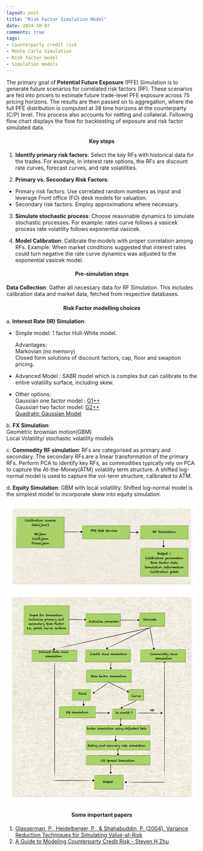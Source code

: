 ```yaml
---
layout: post
title: "Risk Factor Simulation Model"
date: 2024-10-07
comments: true
tags:
- Counterparty credit risk
- Monte Carlo Simulation
- Risk factor model
- Simulation models
---
```


The primary goal of **Potential Future Exposure** (PFE) Simulation is to generate future scenarios for correlated risk factors (RF). These scenarios are fed into pricers to estimate future trade-level PFE exposure across 75 pricing horizons. The results are then passed on to aggregation, where the full PFE distribution is computed at 38 time horizons at the counterparty (C/P) level. This process also accounts for netting and collateral. 
Following flow chart displays the flow for backtesting of exposure and risk factor simulated data. 


<h4 style="text-align: center;"><strong>Key steps</strong></h4>

1. **Identify primary risk factors**: Select the key RFs with historical data for the trades. For example, in interest rate options, the RFs are discount rate curves, forecast curves, and rate volatilities.
    
2. **Primary vs. Secondary Risk Factors**:
  - Primary risk factors: Use correlated random numbers as input and leverage Front office (FO) desk models for valuation.
  - Secondary risk factors: Employ approximations where necessary. 

3. **Simulate stochastic process**: Choose reasonable dynamics to simulate stochastic processes. For example:
rates curve follows a vasicek process 
rate volatility follows exponential vasicek.

4. **Model Calibration**: Calibrate the models with proper correlation among RFs. Example: When market conditions suggested that interest rates could turn negative the rate curve dynamics was adjusted to the exponential vasicek model.



<h4 style="text-align: center;"><strong>Pre-simulation steps</strong></h4>

 **Data Collection**: Gather all necessary data for RF Simulation. This includes calibration data and market data, fetched from respective databases. 

<h4 style="text-align: center;"><strong> Risk Factor modelling choices </strong></h4>

a. **Interest Rate (IR) Simulation**:

- Simple model: 1 factor Hull-White model.

     Advantages:  
       Markovian (no memory)  
       Closed form solutions of discount factors, cap, floor and swaption pricing. 

- Advanced Model : SABR model which is complex but can calibrate to the entire volatility surface, including skew.
- Other options:  
    Gaussian one factor model : [G1++](https://onlinelibrary.wiley.com/doi/10.5402/2012/673607)     
    Gaussian two factor model: [G2++](https://onlinelibrary.wiley.com/doi/10.5402/2012/673607)       
    [Quadratic Gaussian Model](https://www.oreilly.com/library/view/encyclopedia-of-quantitative/9780470057568/ChapterQ.html)    

b. **FX Simulation**:   
   Geometric brownian motion(GBM)  
   Local Volatility/ stochastic volatility models  

c. **Commodity RF simulation**: RFs are categorised as primary and secondary. The secondary RFs are a linear transformation of the primary RFs. Perform PCA to identify key RFs, as commodities typically rely on PCA to capture the At-the-Money(ATM) volatility term structure. A shifted log-normal model is used to capture the vol-term structure, calibrated to ATM.


d. **Equity Simulation**: GBM with local volatility. Shifted log-normal model is the simplest model to incorporate skew into equity simulation.

<img src="https://raw.githubusercontent.com/seepls/seepls.github.io/main/img/Rf%20flow.jpg" alt="Risk Factor data flow" style="max-width:100%; height:auto;">

<img src="https://raw.githubusercontent.com/seepls/seepls.github.io/main/img/Simulation%20rf%20flow.jpg" alt="Simulation Risk Factor data flow" style="max-width:100%; height:auto;">


<h4 style="text-align: center;"><strong>Some important papers</strong></h4>  

1. [Glasserman, P., Heidelberger, P., & Shahabuddin, P. (2004). Variance Reduction Techniques for Simulating Value-at-Risk](https://pubsonline.informs.org/doi/abs/10.1287/mnsc.46.10.1349.12274)  
2. [A Guide to Modeling Counterparty Credit Risk - Steven H Zhu](https://papers.ssrn.com/sol3/papers.cfm?abstract_id=1032522)
























